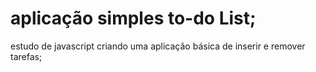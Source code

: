 # aplicação simples to-do List;

estudo de javascript criando uma aplicação básica de inserir e remover tarefas;



